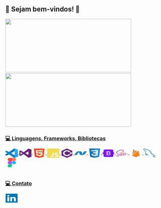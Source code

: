 ## 💜 Sejam bem-vindos! 💜
<div style="display: inline_block">
   <a href="https://github.com/palomarizzon">
   <img height="170em" width="400em" src="https://github-readme-stats.vercel.app/api?username=palomarizzon&show_icons=true&theme=midnight-purple&include_all_commits=true&count_private=true"/>
   <img height="170em" width="400em" src="https://github-readme-stats.vercel.app/api/top-langs/?username=palomarizzon&layout=compact&langs_count=12&theme=midnight-purple"/>
</div>

  ### 💻 Linguagens, Frameworks, Bibliotecas
<div style="display: inline_block">
   <img align="center" alt="Visual Studio Code" height="30" width="40" src="https://raw.githubusercontent.com/devicons/devicon/master/icons/vscode/vscode-original.svg">
   <img align="center" alt="Visual Studio" height="30" width="40" src="https://raw.githubusercontent.com/devicons/devicon/master/icons/visualstudio/visualstudio-plain.svg">
   <img align="center" alt="HTML" height="30" width="40" src="https://raw.githubusercontent.com/devicons/devicon/master/icons/html5/html5-original.svg">
   <img align="center" alt="JavaScript" height="30" width="40" src="https://raw.githubusercontent.com/devicons/devicon/master/icons/javascript/javascript-plain.svg">
   <img align="center" alt="C sharp" height="30" width="40" src="https://raw.githubusercontent.com/devicons/devicon/master/icons/csharp/csharp-plain.svg">
   <img align="center" alt="Microsoft .NET" height="30" width="40" src="https://raw.githubusercontent.com/devicons/devicon/master/icons/dot-net/dot-net-plain.svg">
   <img align="center" alt="CSS" height="30" width="40" src="https://raw.githubusercontent.com/devicons/devicon/master/icons/css3/css3-original.svg">
   <img align="center" alt="Bootstrap" height="30" width="40" src="https://raw.githubusercontent.com/devicons/devicon/master/icons/bootstrap/bootstrap-original.svg">
   <img align="center" alt="Sass" height="30" width="40" src="https://raw.githubusercontent.com/devicons/devicon/master/icons/sass/sass-original.svg">
   <img align="center" alt="Firebase" height="30" width="40" src="https://raw.githubusercontent.com/devicons/devicon/master/icons/firebase/firebase-plain.svg">
   <img align="center" alt="My SQL" height="30" width="40" src="https://raw.githubusercontent.com/devicons/devicon/master/icons/mysql/mysql-plain.svg">
   <img align="center" alt="Figma" height="30" width="40" src="https://raw.githubusercontent.com/devicons/devicon/master/icons/figma/figma-original.svg">
</div>
<br>

  ### 💻 Contato
  <a href="https://www.linkedin.com/in/palomarizzon" rel="nofollow" target="_blank"><img height="30" width="40" src="https://raw.githubusercontent.com/devicons/devicon/master/icons/linkedin/linkedin-original.svg"></a>

<!---
<div>
   
  ![Snake animation](https://github.com/palomarizzon/palomarizzon/blob/output/github-contribution-grid-snake.svg)
  
</div>--->
